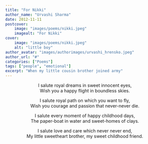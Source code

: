 ```yaml
---
title: "For Nikki"
author_name: "Urvashi Sharma"
date: 2012-11-11
postcover:
    image: "images/poems/nikki.jpeg"
    imagealt: "For Nikki"
cover:
    image: "images/poems/nikki.jpeg"
    alt: "little boy"
author_avatar: "images/authorimages/urvashi_hrensko.jpeg"
author_url: "#"
categories: ["Poems"]
tags: ["people", "emotional"]
excerpt: "When my little cousin brother joined army"
---
```

<center>

I salute royal dreams in sweet innocent eyes,<br>
Wish you a happy flight in boundless skies.

I salute royal path on which you want to fly,<br>
Wish you courage and passion that never-never die.

I salute every moment of happy childhood days,<br>
The paper-boat in water and sweet-homes of clays.

I salute love and care which never never end,<br>
My little sweetheart brother, my sweet childhood friend.

</center>